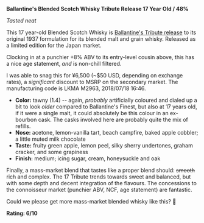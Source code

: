 **Ballantine's Blended Scotch Whisky Tribute Release 17 Year Old / 48%**

*Tasted neat*

This 17 year-old Blended Scotch Whisky is [Ballantine's Tribute release](https://www.whiskybase.com/whiskies/whisky/145904/ballantines-17-year-old) to its original 1937 formulation for its blended malt and grain whisky.  Released as a limited edition for the Japan market.  

Clocking in at a punchier +8% ABV to its entry-level cousin above, this  has a nice age statement, *and* is non-chill filtered.  

I was able to snag this for ¥6,500 (~$50 USD, depending on exchange rates), a *significant* discount to MSRP on the secondary market.  The manufacturing code is LKMA M2963, 2018/07/18 16:46.

* **Color:** tawny (1.4) -- again, *probably* artificially coloured and dialed up a bit to look *older* compared to Ballantine's Finest, but also at 17 years old, if it were a single malt, it could absolutely be this colour in an ex-bourbon cask.  The casks involved here are probably quite the mix of refills.
* **Nose:** acetone, lemon-vanilla tart, beach campfire, baked apple cobbler; a little muted milk chocolate
* **Taste:** fruity green apple, lemon peel, silky sherry undertones, graham cracker, and some grapiness
* **Finish:** medium; icing sugar, cream, honeysuckle and oak

Finally, a mass-market blend that tastes like a proper blend should: ~~smooth~~ rich and complex.  The 17 Tribute  trends towards sweet and balanced, but with some depth and decent integration of the flavours. The concessions to the connoisseur market (punchier ABV, NCF, age statement) are fantastic.

Could we please get more mass-market blended whisky like this? 🥺

**Rating: 6/10**